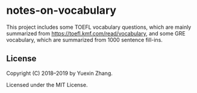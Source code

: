 # notes-on-vocabulary

This project includes some TOEFL vocabulary questions, which are mainly summarized from https://toefl.kmf.com/read/vocabulary, and some GRE vocabulary, which are summarized from 1000 sentence fill-ins.

## License

Copyright (C) 2018–2019 by Yuexin Zhang.

Licensed under the MIT License.
